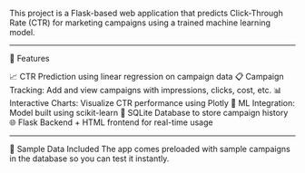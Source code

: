 This project is a Flask-based web application that predicts Click-Through Rate (CTR) for marketing campaigns using a trained machine learning model.


---

🚀 Features

📈 CTR Prediction using linear regression on campaign data
📋 Campaign Tracking: Add and view campaigns with impressions, clicks, cost, etc.
📊 Interactive Charts: Visualize CTR performance using Plotly
🧠 ML Integration: Model built using scikit-learn
💾 SQLite Database to store campaign history
🌐 Flask Backend + HTML frontend for real-time usage

---
🧪 Sample Data Included
The app comes preloaded with sample campaigns in the database so you can test it instantly.
